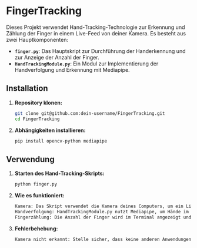 # FingerTracking

Dieses Projekt verwendet Hand-Tracking-Technologie zur Erkennung und Zählung der Finger in einem Live-Feed von deiner Kamera. Es besteht aus zwei Hauptkomponenten:

- **`finger.py`**: Das Hauptskript zur Durchführung der Handerkennung und zur Anzeige der Anzahl der Finger.
- **`HandTrackingModule.py`**: Ein Modul zur Implementierung der Handverfolgung und Erkennung mit Mediapipe.

## Installation

1. **Repository klonen:**

   ```bash
   git clone git@github.com:dein-username/FingerTracking.git
   cd FingerTracking
2. **Abhängigkeiten installieren:**

   ```bash
   pip install opencv-python mediapipe

## Verwendung

1. **Starten des Hand-Tracking-Skripts:**

   ```bash
   python finger.py

2. **Wie es funktioniert:**

   ```bash
   Kamera: Das Skript verwendet die Kamera deines Computers, um ein Live-Feed anzuzeigen.
   Handverfolgung: HandTrackingModule.py nutzt Mediapipe, um Hände im Bild zu erkennen.
   Fingerzählung: Die Anzahl der Finger wird im Terminal angezeigt und auf dem Bildschirm überlagert.

3. **Fehlerbehebung:**
   ```bash
   Kamera nicht erkannt: Stelle sicher, dass keine anderen Anwendungen auf die Kamera zugreifen und dass die Kamera ordnungsgemäß funktioniert.
